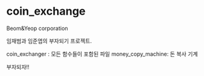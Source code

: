 # coin_exchange
Beom&amp;Yeop corporation

임재범과 임준엽의 부자되기 프로젝트.

coin_exchanger : 모든 함수들이 포함된 파일
money_copy_machine: 돈 복사 기계

부자되자!!
